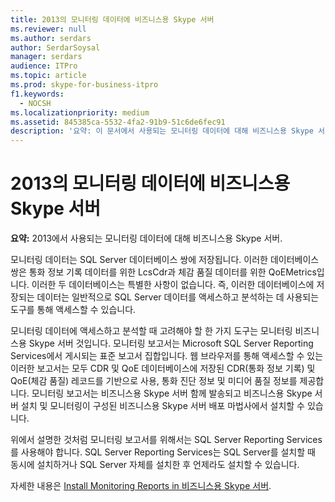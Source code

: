 ```yaml
---
title: 2013의 모니터링 데이터에 비즈니스용 Skype 서버
ms.reviewer: null
ms.author: serdars
author: SerdarSoysal
manager: serdars
audience: ITPro
ms.topic: article
ms.prod: skype-for-business-itpro
f1.keywords:
  - NOCSH
ms.localizationpriority: medium
ms.assetid: 845385ca-5532-4fa2-91b9-51c6de6fec91
description: '요약: 이 문서에서 사용되는 모니터링 데이터에 대해 비즈니스용 Skype 서버.'
---
```


# <a name="access-monitoring-data-in-skype-for-business-server"></a>2013의 모니터링 데이터에 비즈니스용 Skype 서버
 
**요약:** 2013에서 사용되는 모니터링 데이터에 대해 비즈니스용 Skype 서버.
  
모니터링 데이터는 SQL Server 데이터베이스 쌍에 저장됩니다. 이러한 데이터베이스 쌍은 통화 정보 기록 데이터를 위한 LcsCdr과 체감 품질 데이터를 위한 QoEMetrics입니다. 이러한 두 데이터베이스는 특별한 사항이 없습니다. 즉, 이러한 데이터베이스에 저장되는 데이터는 일반적으로 SQL Server 데이터를 액세스하고 분석하는 데 사용되는 도구를 통해 액세스할 수 있습니다.
  
모니터링 데이터에 액세스하고 분석할 때 고려해야 할 한 가지 도구는 모니터링 비즈니스용 Skype 서버 것입니다. 모니터링 보고서는 Microsoft SQL Server Reporting Services에서 게시되는 표준 보고서 집합입니다. 웹 브라우저를 통해 액세스할 수 있는 이러한 보고서는 모두 CDR 및 QoE 데이터베이스에 저장된 CDR(통화 정보 기록) 및 QoE(체감 품질) 레코드를 기반으로 사용, 통화 진단 정보 및 미디어 품질 정보를 제공합니다. 모니터링 보고서는 비즈니스용 Skype 서버 함께 발송되고 비즈니스용 Skype 서버 설치 및 모니터링이 구성된 비즈니스용 Skype 서버 배포 마법사에서 설치할 수 있습니다.
  
위에서 설명한 것처럼 모니터링 보고서를 위해서는 SQL Server Reporting Services를 사용해야 합니다. SQL Server Reporting Services는 SQL Server를 설치할 때 동시에 설치하거나 SQL Server 자체를 설치한 후 언제라도 설치할 수 있습니다.
  
자세한 내용은 [Install Monitoring Reports in 비즈니스용 Skype 서버](../../deploy/deploy-monitoring/install-monitoring-reports.md).
  

